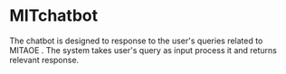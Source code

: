 # MITchatbot
The chatbot is designed to response to the user's queries related to MITAOE . The system takes user's query as input process it and returns relevant response.
